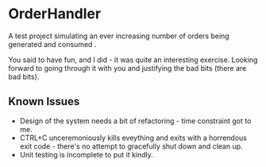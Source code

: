 # OrderHandler

A test project simulating an ever increasing number of orders being generated and consumed .

You said to have fun, and I did - it was quite an interesting exercise. 
Looking forward to going through it with you and justifying the bad bits (there are bad bits).

## Known Issues

- Design of the system needs a bit of refactoring - time constraint got to me.
- CTRL+C unceremoniously kills eveything and exits with a horrendous exit code - there's no attempt to gracefully shut down and clean up.
- Unit testing is incomplete to put it kindly.
